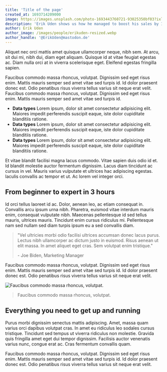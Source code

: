 ```yaml
---
title: 'Title of the page'
created_at: 1693714209000
image: https://images.unsplash.com/photo-1693443760721-93025350bf03?ixlib=rb-4.0.3&ixid=M3wxMjA3fDB8MHxwaG90by1wYWdlfHx8fGVufDB8fHx8fA%3D%3D&auto=format&fit=crop&w=1964&q=80
description: 'Erik Uden shows us how he managed to boost his sales by 1000% with this one simple trick investor hate! Guaranteed to work or your money back, we love casting spells after all'
author: Erik Uden
author_image: /images/people/erikuden-resized.webp
author_handle: '@ErikUden@mastodon.de'
---
```


Aliquet nec orci mattis amet quisque ullamcorper neque, nibh sem. At arcu, sit dui mi, nibh dui, diam eget aliquam. Quisque id at vitae feugiat egestas ac. Diam nulla orci at in viverra scelerisque eget. Eleifend egestas fringilla sapien.

Faucibus commodo massa rhoncus, volutpat. Dignissim sed eget risus enim. Mattis mauris semper sed amet vitae sed turpis id. Id dolor praesent donec est. Odio penatibus risus viverra tellus varius sit neque erat velit. Faucibus commodo massa rhoncus, volutpat. Dignissim sed eget risus enim. Mattis mauris semper sed amet vitae sed turpis id.

- **Data types** Lorem ipsum, dolor sit amet consectetur adipisicing elit. Maiores impedit perferendis suscipit eaque, iste dolor cupiditate blanditiis ratione.
- **Data types** Lorem ipsum, dolor sit amet consectetur adipisicing elit. Maiores impedit perferendis suscipit eaque, iste dolor cupiditate blanditiis ratione.
- **Data types** Lorem ipsum, dolor sit amet consectetur adipisicing elit. Maiores impedit perferendis suscipit eaque, iste dolor cupiditate blanditiis ratione.

Et vitae blandit facilisi magna lacus commodo. Vitae sapien duis odio id et. Id blandit molestie auctor fermentum dignissim. Lacus diam tincidunt ac cursus in vel. Mauris varius vulputate et ultrices hac adipiscing egestas. Iaculis convallis ac tempor et ut. Ac lorem vel integer orci.

## From beginner to expert in 3 hours
Id orci tellus laoreet id ac. Dolor, aenean leo, ac etiam consequat in. Convallis arcu ipsum urna nibh. Pharetra, euismod vitae interdum mauris enim, consequat vulputate nibh. Maecenas pellentesque id sed tellus mauris, ultrices mauris. Tincidunt enim cursus ridiculus mi. Pellentesque nam sed nullam sed diam turpis ipsum eu a sed convallis diam.

> "Vel ultricies morbi odio facilisi ultrices accumsan donec lacus purus. Lectus nibh ullamcorper ac dictum justo in euismod. Risus aenean ut elit massa. In amet aliquet eget cras. Sem volutpat enim tristique."
>
> \- Joe Biden, Marketing Manager

Faucibus commodo massa rhoncus, volutpat. Dignissim sed eget risus enim. Mattis mauris semper sed amet vitae sed turpis id. Id dolor praesent donec est. Odio penatibus risus viverra tellus varius sit neque erat velit.

![Faucibus commodo massa rhoncus, volutpat.](https://images.unsplash.com/photo-1500648767791-00dcc994a43e?ixlib=rb-1.2.1&auto=format&fit=facearea&w=1310&h=873&q=80&facepad=3)

> Faucibus commodo massa rhoncus, volutpat.

## Everything you need to get up and running

Purus morbi dignissim senectus mattis adipiscing. Amet, massa quam varius orci dapibus volutpat cras. In amet eu ridiculus leo sodales cursus tristique. Tincidunt sed tempus ut viverra ridiculus non molestie. Gravida quis fringilla amet eget dui tempor dignissim. Facilisis auctor venenatis varius nunc, congue erat ac. Cras fermentum convallis quam.

Faucibus commodo massa rhoncus, volutpat. Dignissim sed eget risus enim. Mattis mauris semper sed amet vitae sed turpis id. Id dolor praesent donec est. Odio penatibus risus viverra tellus varius sit neque erat velit.
